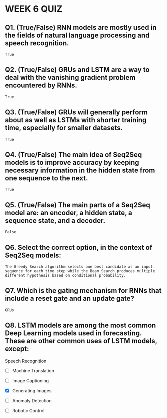 # WEEK 6 QUIZ

## Q1. (True/False) RNN models are mostly used in the fields of natural language processing and speech recognition.

`True`

## Q2. (True/False) GRUs and LSTM are a way to deal with the vanishing gradient problem encountered by RNNs.
`True`


## Q3. (True/False) GRUs will generally perform about as well as LSTMs with shorter training time, especially for smaller datasets.
`True`
## Q4. (True/False) The main idea of Seq2Seq models is to improve accuracy by keeping necessary information in the hidden state from one sequence to the next.
`True`

## Q5. (True/False) The main parts of a Seq2Seq model are: an encoder, a hidden state, a sequence state, and a decoder.
`False`

## Q6. Select the correct option, in the context of Seq2Seq models:

    The Greedy Search algorithm selects one best candidate as an input sequence for each time step while the Beam Search produces multiple different hypothesis based on conditional probability.
    
## Q7. Which is the gating mechanism for RNNs that include a reset gate and an update gate?

`GRUs`

## Q8. LSTM models are among the most common Deep Learning models used in forecasting. These are other common uses of LSTM models, except:

Speech Recognition


- [ ] Machine Translation


- [ ] Image Captioning


- [x] Generating Images


- [ ] Anomaly Detection


- [ ] Robotic Control
